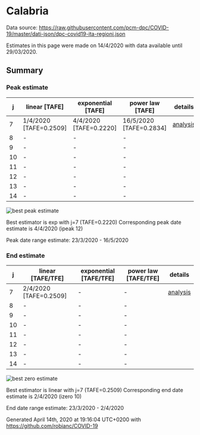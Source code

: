 # Calabria


Data source: https://raw.githubusercontent.com/pcm-dpc/COVID-19/master/dati-json/dpc-covid19-ita-regioni.json

Estimates in this page were made on 14/4/2020 with data available until 29/03/2020.


## Summary 

### Peak estimate 
|j|linear [TAFE]|exponential [TAFE]|power law [TAFE]|details|
|---|----|-----------|---------|-------|
|7|1/4/2020 [TAFE=0.2509]|4/4/2020 [TAFE=0.2220]|16/5/2020 [TAFE=0.2834]|[analysis](COVID-19_calabria_j7_2020-03-29.md)|
|8|-|-|-||
|9|-|-|-||
|10|-|-|-||
|11|-|-|-||
|12|-|-|-||
|13|-|-|-||
|14|-|-|-||

![best peak estimate](COVID-19_calabria_j7_2020-03-29.png)

Best estimator is exp with j=7 (TAFE=0.2220)
Corresponding peak date estimate is 4/4/2020 (ipeak 12)


Peak date range estimate: 23/3/2020 - 16/5/2020

### End estimate 
|j|linear [TAFE/TFE]|exponential [TAFE/TFE]|power law [TAFE/TFE]|details|
|---|----|-----------|---------|-------|
|7|2/4/2020 [TAFE=0.2509]|-|-|[analysis](COVID-19_calabria_j7_2020-03-29.md)|
|8|-|-|-||
|9|-|-|-||
|10|-|-|-||
|11|-|-|-||
|12|-|-|-||
|13|-|-|-||
|14|-|-|-||

![best zero estimate](COVID-19_calabria_j7_2020-03-29.png)

Best estimator is linear with j=7 (TAFE=0.2509)
Corresponding end date estimate is 2/4/2020 (izero 10)


End date range estimate: 23/3/2020 - 2/4/2020

Generated April 14th, 2020 at 19:16:04 UTC+0200 with https://github.com/robianc/COVID-19
